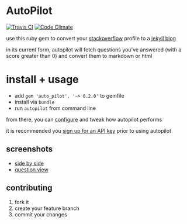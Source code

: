 # AutoPilot
[![Travis CI](https://travis-ci.org/lfender6445/auto_pilot.svg?branch=master)](https://travis-ci.org/lfender6445/auto_pilot)
[![Code Climate](https://codeclimate.com/github/lfender6445/auto_pilot/badges/gpa.svg)](https://codeclimate.com/github/lfender6445/auto_pilot)
<!--
[![Test Coverage](https://codeclimate.com/github/lfender6445/auto_pilot/badges/coverage.svg)](https://codeclimate.com/github/lfender6445/auto_pilot)
-->

use this ruby gem to convert your [stackoverflow](http://www.stackoverflow.com/) profile to a [jekyll blog](http://jekyllrb.com/)

in its current form, autopilot will fetch questions you've answered (with a score greater than 0) and convert them to markdown or html

# install + usage

- add `gem 'auto_pilot', '~> 0.2.0'` to gemfile
- install via `bundle`
- run `autopilot` from command line

from there, you can [configure](https://github.com/lfender6445/auto_pilot/blob/master/lib/auto_pilot/templates/auto_pilot_config.rb) and tweak how autopilot performs

it is recommended you [sign up for an API key](http://api.stackexchange.com) prior to using autopilot

## screenshots
- [side by side](http://i.imgur.com/Ffbzequ.png)
- [question view](http://imgur.com/O206sol)

## contributing

1. fork it
2. create your feature branch
3. commit your changes
